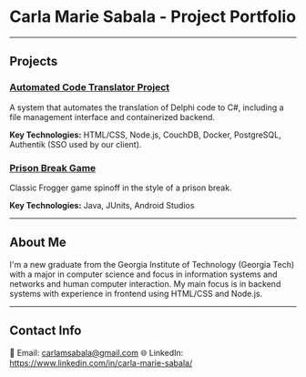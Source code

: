 # Carla Marie Sabala - Project Portfolio


---

## Projects

### [Automated Code Translator Project](Automated%20Code%20Translator%20Project)
A system that automates the translation of Delphi code to C#, including a file management interface and containerized backend.  

**Key Technologies:** HTML/CSS, Node.js, CouchDB, Docker, PostgreSQL, Authentik (SSO used by our client).

### [Prison Break Game](Prison%20Break%20Game)
Classic Frogger game spinoff in the style of a prison break.

**Key Technologies:** Java, JUnits, Android Studios

---

## About Me

I'm a new graduate from the Georgia Institute of Technology (Georgia Tech) with a major in computer science and focus in information systems and networks and human computer interaction. My main focus is in backend systems with experience in frontend using HTML/CSS and Node.js.


---

## Contact Info

📧 Email: carlamsabala@gmail.com
🌐 LinkedIn: https://www.linkedin.com/in/carla-marie-sabala/

